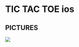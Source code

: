 # TIC TAC TOE ios

## PICTURES
![](ps://github.com/sreehari1997/Tic-Tac-Toe/blob/master/tictactoe.001.png)
